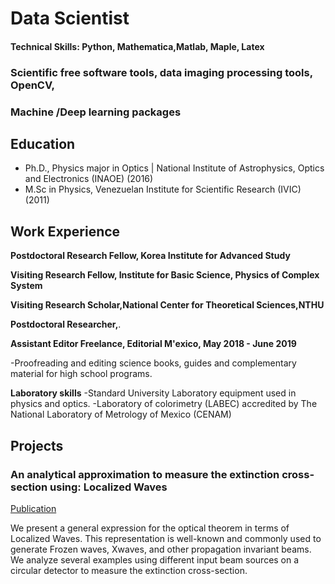 # Data Scientist

#### Technical Skills: Python, Mathematica,Matlab, Maple, Latex
### Scientific  free software tools, data imaging processing tools, OpenCV,
### Machine /Deep learning packages

## Education
- Ph.D., Physics major in Optics | National Institute of Astrophysics, Optics and Electronics (INAOE) (2016)
- M.Sc in Physics, Venezuelan Institute for Scientific Research  (IVIC) (2011)

## Work Experience

**Postdoctoral Research Fellow,  Korea Institute for Advanced Study**

**Visiting Research Fellow, Institute for Basic Science, Physics of Complex System** 

**Visiting Research  Scholar,National Center for Theoretical Sciences,NTHU**

**Postdoctoral Researcher,**.

**Assistant Editor Freelance, Editorial M\'exico, May 2018 - June 2019**

-Proofreading  and editing science books, guides and complementary material for high school programs.

**Laboratory skills**
-Standard University Laboratory equipment used   in physics and optics.
-Laboratory of colorimetry  (LABEC)  accredited by The  National Laboratory of  Metrology of Mexico (CENAM) 

## Projects
### An analytical approximation to measure the extinction cross-section using: Localized Waves
[Publication](https://iopscience.iop.org/article/10.1088/2399-6528/ac3ec4)

We present a general expression for the optical theorem in terms of Localized Waves. This representation is well-known and commonly used to generate Frozen waves, Xwaves, and other propagation invariant beams. We analyze several examples using different input beam sources on a circular detector to measure the extinction cross-section.
